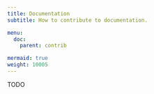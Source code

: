 ```yaml
---
title: Documentation
subtitle: How to contribute to documentation.

menu:
  doc:
    parent: contrib

mermaid: true
weight: 10005
---
```


TODO 